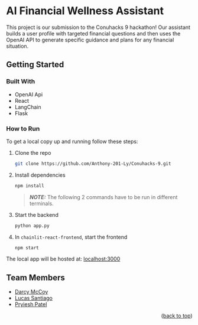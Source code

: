 <a id="readme-top"></a>

# AI Financial Wellness Assistant

This project is our submission to the Conuhacks 9 hackathon! Our assistant builds a user profile with targeted financial questions and then uses the OpenAI API to generate specific guidance and plans for any financial situation.

## Getting Started

### Built With

- OpenAI Api
- React
- LangChain
- Flask

### How to Run

To get a local copy up and running follow these steps:
1. Clone the repo
   ```bash
   git clone https://github.com/Anthony-201-Ly/Conuhacks-9.git
   ```

2. Install dependencies
   ```bash
   npm install
   ```

    > **_NOTE:_**  The following 2 commands have to be run in different terminals.
3. Start the backend
   ```bash
   python app.py
   ```

4. In `chainlit-react-frontend`, start the frontend
   ```bash
   npm start
   ```

The local app will be hosted at: [localhost:3000](http://localhost:3000/)

## Team Members

- [Darcy McCoy](https://github.com/darcymccoy)
- [Lucas Santiago](https://github.com/matthew-lucas-santiago)
- [Pryiesh Patel](https://github.com/Priyesh1216)

<p align="right">(<a href="#readme-top">back to top</a>)</p>